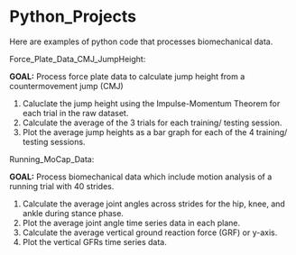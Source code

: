 # Python_Projects
Here are examples of python code that processes biomechanical data. 

Force_Plate_Data_CMJ_JumpHeight:

**GOAL:** Process force plate data to calculate jump height from a countermovement jump (CMJ)

1. Caluclate the jump height using the Impulse-Momentum Theorem for each trial in the raw dataset.
2. Calculate the average of the 3 trials for each training/ testing session.
3. Plot the average jump heights as a bar graph for each of the 4 training/ testing sessions.

Running_MoCap_Data:

**GOAL:** Process biomechanical data which include motion analysis of a running trial with 40 strides. 

1. Calculate the average joint angles across strides for the hip, knee, and ankle during stance phase.
2. Plot the average joint angle time series data in each plane.
3. Calculate the average vertical ground reaction force (GRF) or y-axis.
4. Plot the vertical GFRs time series data. 
